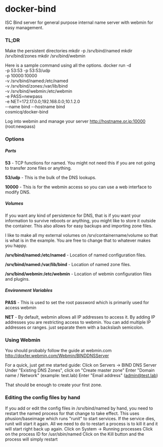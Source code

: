 docker-bind
===========

ISC Bind server for general purpose internal name server with webmin for easy management.

### TL;DR ###

Make the persistent directories
    mkdir -p /srv/bind/named
    mkdir /srv/bind/zones
    mkdir /srv/bind/webmin

Here is a sample command using all the options.
    docker run -d \
    -p 53:53 -p 53:53/udp \
    -p 10000:10000 \
    -v /srv/bind/named:/etc/named \
    -v /srv/bind/zones:/var/lib/bind \
    -v /srv/bind/webmin:/etc/webmin \
    -e PASS=newpass \
    -e NET=172.17.0.0\;192.168.0.0\;10.1.2.0 \
    --name bind --hostname bind \
    cosmicq/docker-bind

Log into webmin and manage your server
    http://hostname.or.ip:10000
    (root:newpass)

### Options ###

##### Ports #####

**53** - TCP functions for named.  You might not need this if you are not going to transfer
 zone files or anything.

**53/udp** - This is the bulk of the DNS lookups.

**10000** - This is for the webmin access so you can use a web interface to modify DNS.

##### Volumes #####

If you want any kind of persistence for DNS, that is if you want your information to survive
 reboots or anything, you might like to store it outside the container.  This also allows for
 easy backups and importing zone files.

I like to make all my external volumes on /srv/containername/volume so that is what is in the
 example.  You are free to change that to whatever makes you happy.

**/srv/bind/named:/etc/named** - Location of named configuration files.

**/srv/bind/named:/var/lib/bind** - Location of named zone files.

**/srv/bind/webmin:/etc/webmin** - Location of webmin configuration files and plugins.

##### Environment Variables #####

**PASS** - This is used to set the root password which is primarily used for access webmin

**NET** - By default, webmin allows all IP addresses to access it.  By adding IP addresses
 you are restricting access to webmin.  You can add multiple IP addresses or ranges. 
 just separate them with a backslash semicolon. 

### Using Webmin ###

You should probably follow the guide at webmin.com
    http://doxfer.webmin.com/Webmin/BINDDNSServer

For a quick, just get me started guide:
    Click on Servers -> BIND DNS Server
    Under "Existing DNS Zones", click on "Create master zone"
    Enter "Domain name / Network" (example: test.lab)
    Enter "Email address" (admin@test.lab)

That should be enough to create your first zone.

### Editing the config files by hand ###

If you add or edit the config files in /srv/bind/named by hand, you need to restart the named
process for that change to take effect.  This uses phusion/baseimage which runs "runit" to
start services.  If the service dies, runit will start it again.  All we need to do to restart
a process is to kill it and it will start right back up again.
    Click on System -> Running processes
    Click on the process ID for /usr/sbin/named
    Click on the Kill button and the process will simply restart
